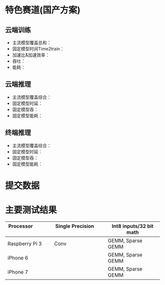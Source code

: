 # 特色赛道(国产方案)

## 云端训练
- 主流模型覆盖总和：
- 固定模型时间Time2train：
- 加速比&加速效率：
- 吞吐：
- 能耗：

## 云端推理
- 主流模型覆盖综合：
- 固定模型时延：
- 固定模型吞：
- 固定模型能耗：

## 终端推理
- 主流模型覆盖综合：
- 固定模型时延：
- 固定模型吞：
- 固定模型能耗：

# 提交数据


# 主要测试结果

| Processor                  | Single Precision             | Int8 inputs/32 bit math | 
|-----------------------|------------------|-----------------------|
| Raspberry Pi 3        | Conv                         | GEMM, Sparse GEMM               |
| iPhone 6              |                              | GEMM, Sparse GEMM               |
| iPhone 7              |                              | GEMM, Sparse GEMM               |
